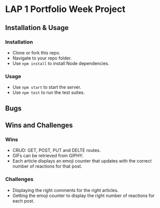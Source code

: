 # LAP 1 Portfolio Week Project

## Installation & Usage

### Installation
- Clone or fork this repo.
- Navigate to your repo folder.
- Use `npm install` to install Node dependencies.

### Usage
- Use `npm start` to start the server.
- Use `npm test` to run the test suites.

## Bugs

## Wins and Challenges

### Wins
- CRUD: GET, POST, PUT and DELTE routes.
- GIFs can be retrieved from GIPHY.
- Each article displays an emoji counter that updates with the correct number of reactions for that post.

### Challenges
- Displaying the right comments for the right articles.
- Getting the emoji counter to display the right number of reactions for each post.